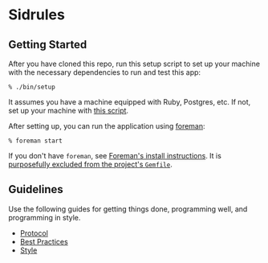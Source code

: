 # Sidrules

## Getting Started

After you have cloned this repo, run this setup script to set up your machine
with the necessary dependencies to run and test this app:

    % ./bin/setup

It assumes you have a machine equipped with Ruby, Postgres, etc. If not, set up
your machine with [this script].

[this script]: https://github.com/thoughtbot/laptop

After setting up, you can run the application using [foreman]:

    % foreman start

If you don't have `foreman`, see [Foreman's install instructions][foreman]. It
is [purposefully excluded from the project's `Gemfile`][exclude].

[foreman]: https://github.com/ddollar/foreman
[exclude]: https://github.com/ddollar/foreman/pull/437#issuecomment-41110407

## Guidelines

Use the following guides for getting things done, programming well, and
programming in style.

* [Protocol](http://github.com/thoughtbot/guides/blob/master/protocol)
* [Best Practices](http://github.com/thoughtbot/guides/blob/master/best-practices)
* [Style](http://github.com/thoughtbot/guides/blob/master/style)
